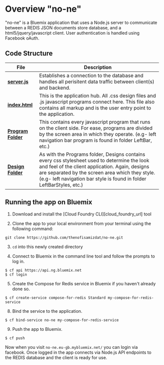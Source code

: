 # Overview "no-ne"

"no-ne" is a Bluemix application that uses a Node.js server to communicate between a REDIS JSON documents store database, and a html5/jquery/javascript client. 
User authentication is handled using Facebook oAuth.

## Code Structure

| File | Description |
| ---- | ----------- |
|[**server.js**](server.js)|Establishes a connection to the database and handles all perisitent data traffic between client(s) and backend. |
|[**index.html**](public/index.html)|This is the application hub. All .css design files and .js javascript programs connect here. This file also contains all markup and is the user entry point to the application.|
|[**Program Folder**](public/Programs/)|This contains every javascript program that runs on the client side. For ease, programs are divided by the screen area in which they operate. (e.g- left navigation bar program is found in folder LeftBar, etc.)|
|[**Design Folder**](public/Designs/)|As with the Programs folder, Designs contains every css stylesheet used to determine the look and feel of the client application. Again, designs are separated by the screen area which they style. (e.g- left navigation bar style is found in folder LeftBarStyles, etc.)|



## Running the app on Bluemix

1. Download and install the [Cloud Foundry CLI][cloud_foundry_url] tool

2. Clone the app to your local environment from your terminal using the following command:

  ```
  git clone https://github.com/thenofisamizdat/no-ne.git
  ```

3. `cd` into this newly created directory

4. Connect to Bluemix in the command line tool and follow the prompts to log in.

  ```
  $ cf api https://api.ng.bluemix.net
  $ cf login
  ```

5. Create the Compose for Redis service in Bluemix if you haven't already done so.

  ```
  $ cf create-service compose-for-redis Standard my-compose-for-redis-service
  ```

8. Bind the service to the application.

  ```
  $ cf bind-service no-ne my-compose-for-redis-service
  ```
  
9. Push the app to Bluemix.

  ```
  $ cf push
  ```

Now when you visit `no-ne.eu-gb.mybluemix.net/` you can login via facebook. Once logged in the app connects via Node.js API endpoints to the REDIS database and the client is ready for use.
